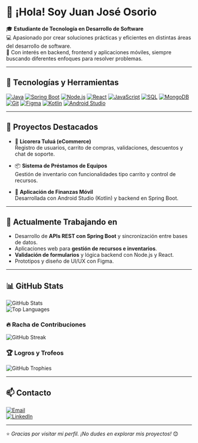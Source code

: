 # 👋 ¡Hola! Soy Juan José Osorio

🎓 **Estudiante de Tecnología en Desarrollo de Software**  
💻 Apasionado por crear soluciones prácticas y eficientes en distintas áreas del desarrollo de software.  
🚀 Con interés en backend, frontend y aplicaciones móviles, siempre buscando diferentes enfoques para resolver problemas.

---

## 🧰 Tecnologías y Herramientas

[![Java](https://img.shields.io/badge/Java-ED8B00?style=for-the-badge&logo=java&logoColor=white)](https://www.java.com/)
[![Spring Boot](https://img.shields.io/badge/Spring%20Boot-6DB33F?style=for-the-badge&logo=spring-boot&logoColor=white)](https://spring.io/projects/spring-boot)
[![Node.js](https://img.shields.io/badge/Node.js-339933?style=for-the-badge&logo=node.js&logoColor=white)](https://nodejs.org/)
[![React](https://img.shields.io/badge/React-20232A?style=for-the-badge&logo=react&logoColor=61DAFB)](https://react.dev/)
[![JavaScript](https://img.shields.io/badge/JavaScript-F7DF1E?style=for-the-badge&logo=javascript&logoColor=black)](https://developer.mozilla.org/es/docs/Web/JavaScript)
[![SQL](https://img.shields.io/badge/SQL-4479A1?style=for-the-badge&logo=postgresql&logoColor=white)](https://www.postgresql.org/)
[![MongoDB](https://img.shields.io/badge/MongoDB-4EA94B?style=for-the-badge&logo=mongodb&logoColor=white)](https://www.mongodb.com/)
[![Git](https://img.shields.io/badge/Git-F05032?style=for-the-badge&logo=git&logoColor=white)](https://git-scm.com/)
[![Figma](https://img.shields.io/badge/Figma-F24E1E?style=for-the-badge&logo=figma&logoColor=white)](https://www.figma.com/)
[![Kotlin](https://img.shields.io/badge/Kotlin-7F52FF?style=for-the-badge&logo=kotlin&logoColor=white)](https://kotlinlang.org/)
[![Android Studio](https://img.shields.io/badge/Android%20Studio-3DDC84?style=for-the-badge&logo=android-studio&logoColor=white)](https://developer.android.com/studio)

---

## 📌 Proyectos Destacados

- 🛒 **Licorera Tuluá (eCommerce)**  
  Registro de usuarios, carrito de compras, validaciones, descuentos y chat de soporte.  

- 📦 **Sistema de Préstamos de Equipos**  
  Gestión de inventario con funcionalidades tipo carrito y control de recursos.  

- 📱 **Aplicación de Finanzas Móvil**  
  Desarrollada con Android Studio (Kotlin) y backend en Spring Boot.  

---

## 🔧 Actualmente Trabajando en

- Desarrollo de **APIs REST con Spring Boot** y sincronización entre bases de datos.  
- Aplicaciones web para **gestión de recursos e inventarios**.  
- **Validación de formularios** y lógica backend con Node.js y React.  
- Prototipos y diseño de UI/UX con Figma.  

---

## 📊 GitHub Stats

![GitHub Stats](https://github-readme-stats.vercel.app/api?username=Osorio621&show_icons=true&theme=github_dark&hide=prs)  
![Top Languages](https://github-readme-stats.vercel.app/api/top-langs/?username=Osorio621&layout=compact&theme=github_dark)

### 🔥 Racha de Contribuciones
![GitHub Streak](https://streak-stats.demolab.com?user=Osorio621&theme=github-dark&hide_border=true)

### 🏆 Logros y Trofeos
![GitHub Trophies](https://github-profile-trophy.vercel.app/?username=Osorio621&theme=darkhub&margin-w=15)

---

## 📫 Contacto

[![Email](https://img.shields.io/badge/Gmail-D14836?style=for-the-badge&logo=gmail&logoColor=white)](mailto:juanjoseosorio90@gmail.com)  
[![LinkedIn](https://img.shields.io/badge/LinkedIn-0077B5?style=for-the-badge&logo=linkedin&logoColor=white)](https://linkedin.com/in/tuusuario)

---

⭐ *Gracias por visitar mi perfil. ¡No dudes en explorar mis proyectos!* 😊

